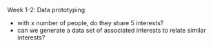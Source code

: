 Week 1-2: Data prototyping

- with x number of people, do they share 5 interests?
- can we generate a data set of associated interests to relate similar interests?
